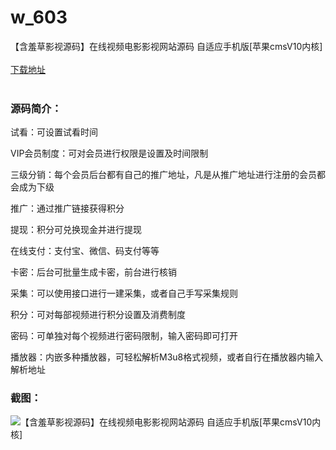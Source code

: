 # w_603
【含羞草影视源码】在线视频电影影视网站源码 自适应手机版[苹果cmsV10内核]
<br/></br>
[下载地址](https://www.uuid2.com/603.html "下载地址")
<br/></br>
<h3>源码简介：</h3>
<p>试看：可设置试看时间<p>
<p>VIP会员制度：可对会员进行权限是设置及时间限制<p>
<p>三级分销：每个会员后台都有自己的推广地址，凡是从推广地址进行注册的会员都会成为下级<p>
<p>推广：通过推广链接获得积分<p>
<p>提现：积分可兑换现金并进行提现<p>
<p>在线支付：支付宝、微信、码支付等等<p>
<p>卡密：后台可批量生成卡密，前台进行核销<p>
<p>采集：可以使用接口进行一建采集，或者自己手写采集规则<p>
<p>积分：可对每部视频进行积分设置及消费制度<p>
<p>密码：可单独对每个视频进行密码限制，输入密码即可打开<p>
<p>播放器：内嵌多种播放器，可轻松解析M3u8格式视频，或者自行在播放器内输入解析地址<p>
<h3>截图：</h3>
<img src="https://www.uuid2.com/wp-content/uploads/img/202105/c2155d6444.jpg" alt="【含羞草影视源码】在线视频电影影视网站源码 自适应手机版[苹果cmsV10内核]">
